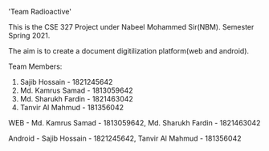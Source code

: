 'Team Radioactive'

This is the CSE 327 Project under Nabeel Mohammed Sir(NBM). Semester Spring 2021.

The aim is to create a document digitilization platform(web and android).

Team Members:
1. Sajib Hossain - 1821245642
2. Md. Kamrus Samad - 1813059642
3. Md. Sharukh Fardin - 1821463042
4. Tanvir Al Mahmud - 181356042


WEB - Md. Kamrus Samad - 1813059642, Md. Sharukh Fardin - 1821463042

Android - Sajib Hossain - 1821245642, Tanvir Al Mahmud - 181356042
